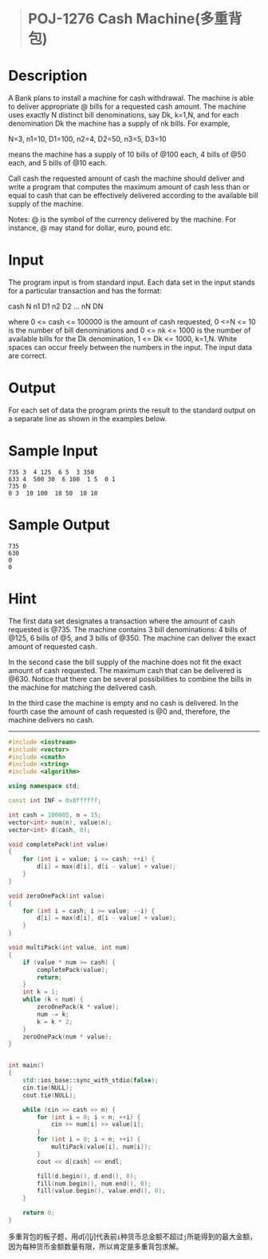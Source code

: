 > # POJ-1276 Cash Machine(多重背包)

# Description

A Bank plans to install a machine for cash withdrawal. The machine is able to deliver appropriate @ bills for a requested cash amount. The machine uses exactly N distinct bill denominations, say Dk, k=1,N, and for each denomination Dk the machine has a supply of nk bills. For example,

N=3, n1=10, D1=100, n2=4, D2=50, n3=5, D3=10

means the machine has a supply of 10 bills of @100 each, 4 bills of @50 each, and 5 bills of @10 each.

Call cash the requested amount of cash the machine should deliver and write a program that computes the maximum amount of cash less than or equal to cash that can be effectively delivered according to the available bill supply of the machine.

Notes:
@ is the symbol of the currency delivered by the machine. For instance, @ may stand for dollar, euro, pound etc.

# Input

The program input is from standard input. Each data set in the input stands for a particular transaction and has the format:

cash N n1 D1 n2 D2 ... nN DN

where 0 <= cash <= 100000 is the amount of cash requested, 0 <=N <= 10 is the number of bill denominations and 0 <= nk <= 1000 is the number of available bills for the Dk denomination, 1 <= Dk <= 1000, k=1,N. White spaces can occur freely between the numbers in the input. The input data are correct.

# Output

For each set of data the program prints the result to the standard output on a separate line as shown in the examples below.

# Sample Input

```
735 3  4 125  6 5  3 350
633 4  500 30  6 100  1 5  0 1
735 0
0 3  10 100  10 50  10 10
```

# Sample Output

```
735
630
0
0
```

# Hint

The first data set designates a transaction where the amount of cash requested is @735. The machine contains 3 bill denominations: 4 bills of @125, 6 bills of @5, and 3 bills of @350. The machine can deliver the exact amount of requested cash.

In the second case the bill supply of the machine does not fit the exact amount of cash requested. The maximum cash that can be delivered is @630. Notice that there can be several possibilities to combine the bills in the machine for matching the delivered cash.

In the third case the machine is empty and no cash is delivered. In the fourth case the amount of cash requested is @0 and, therefore, the machine delivers no cash.

------

```c++
#include <iostream>
#include <vector>
#include <cmath>
#include <string>
#include <algorithm>

using namespace std;

const int INF = 0x0ffffff;

int cash = 100005, n = 15;
vector<int> num(n), value(n);
vector<int> d(cash, 0);

void completePack(int value)
{
	for (int i = value; i <= cash; ++i) {
		d[i] = max(d[i], d[i - value] + value);
	}
}

void zeroOnePack(int value)
{
	for (int i = cash; i >= value; --i) {
		d[i] = max(d[i], d[i - value] + value);
	}
}

void multiPack(int value, int num)
{
	if (value * num >= cash) {
		completePack(value);
		return;
	}
	int k = 1;
	while (k < num) {
		zeroOnePack(k * value);
		num -= k;
		k = k * 2;
	}
	zeroOnePack(num * value);
}


int main()
{
	std::ios_base::sync_with_stdio(false);
	cin.tie(NULL);
	cout.tie(NULL);

	while (cin >> cash >> n) {
		for (int i = 0; i < n; ++i) {
			cin >> num[i] >> value[i];
		}
		for (int i = 0; i < n; ++i) {
			multiPack(value[i], num[i]);
		}
		cout << d[cash] << endl;

		fill(d.begin(), d.end(), 0);
		fill(num.begin(), num.end(), 0);
		fill(value.begin(), value.end(), 0);
	}

    return 0;
}
```

多重背包的板子题，用$d[i][j]$代表前`i`种货币总金额不超过`j`所能得到的最大金额，因为每种货币金额数量有限，所以肯定是多重背包求解。
